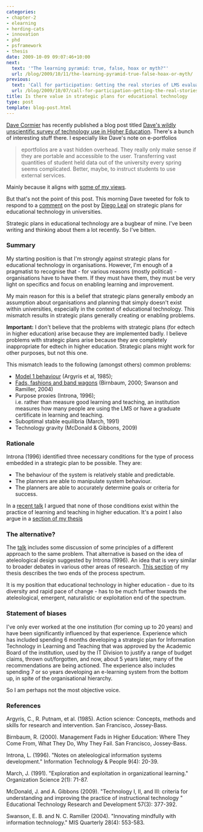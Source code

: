 ```yaml
---
categories:
- chapter-2
- elearning
- herding-cats
- innovation
- phd
- psframework
- thesis
date: 2009-10-09 09:07:46+10:00
next:
  text: '"The learning pyramid: true, false, hoax or myth?"'
  url: /blog/2009/10/11/the-learning-pyramid-true-false-hoax-or-myth/
previous:
  text: 'Call for participation: Getting the real stories of LMS evaluations?'
  url: /blog/2009/10/07/call-for-participation-getting-the-real-stories-of-lms-evaluations/
title: Is there value in strategic plans for educational technology
type: post
template: blog-post.html
---
```

[Dave Cormier](http://www.davecormier.com) has recently published a blog post titled [Dave's wildly unscientific survey of technology use in Higher Education](http://davecormier.com/edblog/2009/10/07/daves-wildly-unscientific-survey-of-technology-use-in-higher-education/). There's a bunch of interesting stuff there. I especially like Dave's note on e-portfolios

> eportfolios are a vast hidden overhead. They really only make sense if they are portable and accessible to the user. Transferring vast quantities of student held data out of the university every spring seems complicated. Better, maybe, to instruct students to use external services.

Mainly because it aligns with [some of my views](/blog/2009/01/21/why-am-i-a-eportfolio-skeptic/).

But that's not the point of this post. This morning Dave tweeted for folk to respond to a [comment](http://davecormier.com/edblog/2009/10/07/daves-wildly-unscientific-survey-of-technology-use-in-higher-education/#comment-195387) on the post by [Diego Leal](http://www.diegoleal.org/) on strategic plans for educational technology in universities.

Strategic plans in educational technology are a bugbear of mine. I've been writing and thinking about them a lot recently. So I've bitten.

### Summary

My starting position is that I'm strongly against strategic plans for educational technology in organisations. However, I'm enough of a pragmatist to recognise that - for various reasons (mostly political) - organisations have to have them. If they must have them, they must be very light on specifics and focus on enabling learning and improvement.

My main reason for this is a belief that strategic plans generally embody an assumption about organisations and planning that simply doesn't exist within universities, especially in the context of educational technology. This mismatch results in strategic plans generally creating or enabling problems.

**Important:** I don't believe that the problems with strategic plans (for edtech in higher education) arise because they are implemented badly. I believe problems with strategic plans arise because they are completely inappropriate for edtech in higher education. Strategic plans might work for other purposes, but not this one.

This mismatch leads to the following (amongst others) common problems:

- [Model 1 behaviour](http://www.infed.org/thinkers/argyris.htm#_Model_I_and) (Argyris et al, 1985);
- [Fads, fashions and band wagons](/blog/2009/01/21/open-source-learning-management-systems-the-latest-fad-in-e-learning/) (Birnbaum, 2000; Swanson and Ramiller, 2004)
- Purpose proxies (Introna, 1996);  
    i.e. rather than measure good learning and teaching, an institution measures how many people are using the LMS or have a graduate certificate in learning and teaching.
- Suboptimal stable equilibria (March, 1991)
- Technology gravity (McDonald & Gibbons, 2009)

### Rationale

Introna (1996) identified three necessary conditions for the type of process embedded in a strategic plan to be possible. They are:

- The behaviour of the system is relatively stable and predictable.
- The planners are able to manipulate system behaviour.
- The planners are able to accurately determine goals or criteria for success.

In a [recent talk](/blog/2009/09/14/herding-cats-losing-weight-and-how-to-improve-learning-and-teaching-2/) I argued that none of those conditions exist within the practice of learning and teaching in higher education. It's a point I also argue in a [section of my thesis](/blog/2009/06/17/institutional-e-learning-strategies/)

### The alternative?

The [talk](/blog/2009/09/14/herding-cats-losing-weight-and-how-to-improve-learning-and-teaching-2/) includes some discussion of some principles of a different approach to the same problem. That alternative is based on the idea of ateleological design suggested by Introna (1996). An idea that is very similar to broader debates in various other areas of research. [This section](/blog/2009/05/25/teleological-and-ateleological-processes/) of my thesis describes the two ends of the process spectrum.

It is my position that educational technology in higher education - due to its diversity and rapid pace of change - has to be much further towards the ateleological, emergent, naturalistic or exploitation end of the spectrum.

### Statement of biases

I've only ever worked at the one institution (for coming up to 20 years) and have been significantly influenced by that experience. Experience which has included spending 6 months developing a strategic plan for Information Technology in Learning and Teaching that was approved by the Academic Board of the institution, used by the IT Division to justify a range of budget claims, thrown out/forgotten, and now, about 5 years later, many of the recommendations are being actioned. The experience also includes spending 7 or so years developing an e-learning system from the bottom up, in spite of the organisational hierarchy.

So I am perhaps not the most objective voice.

### References

Argyris, C., R. Putnam, et al. (1985). Action science: Concepts, methods and skills for research and intervention. San Francisco, Jossey-Bass.

Birnbaum, R. (2000). Management Fads in Higher Education: Where They Come From, What They Do, Why They Fail. San Francisco, Jossey-Bass.

Introna, L. (1996). "Notes on ateleological information systems development." Information Technology & People 9(4): 20-39.

March, J. (1991). "Exploration and exploitation in organizational learning." Organization Science 2(1): 71-87.

McDonald, J. and A. Gibbons (2009). "Technology I, II, and III: criteria for understanding and improving the practice of instructional technology " Educational Technology Research and Development 57(3): 377-392.

Swanson, E. B. and N. C. Ramiller (2004). "Innovating mindfully with information technology." MIS Quarterly 28(4): 553-583.